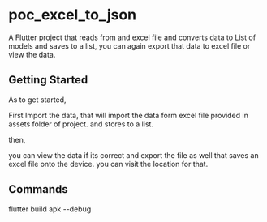 # poc_excel_to_json

A Flutter project that reads from and excel file and converts data to 
List of models and saves to a list, you can again export that data 
to excel file or view the data.

## Getting Started

As to get started,

First Import the data, that will import the data form excel 
file provided in assets folder of project. and stores to a list.

then, 

you can view the data if its correct and export the file as well
that saves an excel file onto the device. you can visit the 
location for that.


## Commands

flutter build apk --debug

